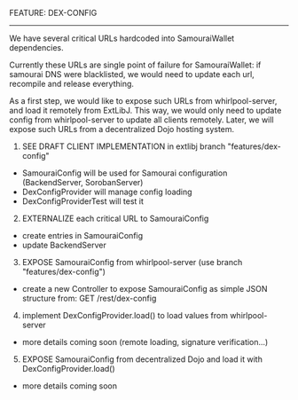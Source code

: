 FEATURE: DEX-CONFIG
____________________


We have several critical URLs hardcoded into SamouraiWallet dependencies.

Currently these URLs are single point of failure for SamouraiWallet:
if samourai DNS were blacklisted, we would need to update each url, recompile and release everything.

As a first step, we would like to expose such URLs from whirlpool-server, and load it remotely from ExtLibJ.
This way, we would only need to update config from whirlpool-server to update all clients remotely.
Later, we will expose such URLs from a decentralized Dojo hosting system.


1. SEE DRAFT CLIENT IMPLEMENTATION in extlibj branch "features/dex-config"

- SamouraiConfig will be used for Samourai configuration (BackendServer, SorobanServer)
- DexConfigProvider will manage config loading
- DexConfigProviderTest will test it


2. EXTERNALIZE each critical URL to SamouraiConfig

- create entries in SamouraiConfig
- update BackendServer


3. EXPOSE SamouraiConfig from whirlpool-server (use branch "features/dex-config")

- create a new Controller to expose SamouraiConfig as simple JSON structure 
  from: GET <whirlpool-server>/rest/dex-config


4. implement DexConfigProvider.load() to load values from whirlpool-server

- more details coming soon (remote loading, signature verification...)


5. EXPOSE SamouraiConfig from decentralized Dojo and load it with DexConfigProvider.load()

- more details coming soon
